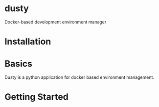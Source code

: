 # dusty
Docker-based development environment manager



# Installation


# Basics
Dusty is a python application for docker based environment management.

# Getting Started

